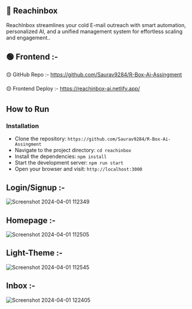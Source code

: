 ## 📧 Reachinbox

ReachInbox streamlines your cold E-mail outreach with smart automation, personalized AI, and a unified management system for effortless scaling and engagement..

## 🟢 Frontend :-

🟡 GitHub Repo :- https://github.com/Saurav9284/R-Box-Ai-Assingment

🟡 Frontend Deploy :- https://reachinbox-ai.netlify.app/

 ## How to Run <br/>
 
   ### Installation 
   
   - Clone the repository:  `https://github.com/Saurav9284/R-Box-Ai-Assingment` 
   - Navigate to the project directory:   `cd reachinbox` 
   - Install the dependencies:   `npm install` 
   - Start the development server:   `npm run start`
   - Open your browser and visit:   `http://localhost:3000`

## Login/Signup :- 

![Screenshot 2024-04-01 112349](https://github.com/Saurav9284/R-Box-Ai-Assingment/assets/135011685/3b9b864f-c4d3-40d9-a351-856b57e1686b)

## Homepage :- 

![Screenshot 2024-04-01 112505](https://github.com/Saurav9284/R-Box-Ai-Assingment/assets/135011685/3ec4366d-4834-4bc9-a428-6fdc69c3a700)

## Light-Theme :-

![Screenshot 2024-04-01 112545](https://github.com/Saurav9284/R-Box-Ai-Assingment/assets/135011685/3edd64a3-e99c-430b-a801-8e195495ad0d)

## Inbox :-

![Screenshot 2024-04-01 122405](https://github.com/Saurav9284/R-Box-Ai-Assingment/assets/135011685/d6ecf2ba-c258-468e-981b-4153ced608b3)













